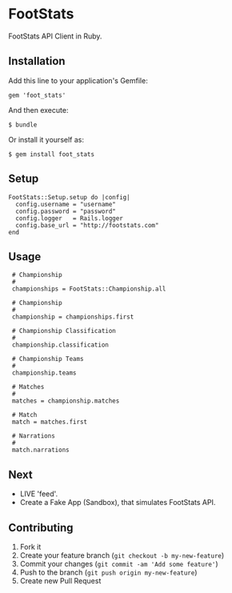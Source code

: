 # FootStats

FootStats API Client in Ruby.

## Installation

Add this line to your application's Gemfile:

    gem 'foot_stats'

And then execute:

    $ bundle

Or install it yourself as:

    $ gem install foot_stats

## Setup

    FootStats::Setup.setup do |config|
      config.username = "username"
      config.password = "password"
      config.logger   = Rails.logger
      config.base_url = "http://footstats.com"
    end

## Usage

     # Championship
     #
     championships = FootStats::Championship.all

     # Championship
     #
     championship = championships.first

     # Championship Classification
     #
     championship.classification 

     # Championship Teams
     #
     championship.teams

     # Matches
     #
     matches = championship.matches

     # Match
     match = matches.first

     # Narrations
     #
     match.narrations

## Next

* LIVE 'feed'.
* Create a Fake App (Sandbox), that simulates FootStats API.

## Contributing

1. Fork it
2. Create your feature branch (`git checkout -b my-new-feature`)
3. Commit your changes (`git commit -am 'Add some feature'`)
4. Push to the branch (`git push origin my-new-feature`)
5. Create new Pull Request
